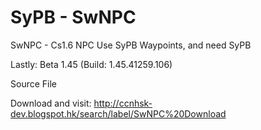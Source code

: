 # SyPB - SwNPC 

SwNPC - Cs1.6 NPC 
Use SyPB Waypoints, and need SyPB

Lastly: Beta 1.45 (Build: 1.45.41259.106)

Source File

Download and visit:
http://ccnhsk-dev.blogspot.hk/search/label/SwNPC%20Download
